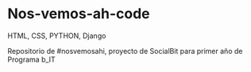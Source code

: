 # Nos-vemos-ah-code
HTML, CSS, PYTHON, Django

Repositorio de #nosvemosahi, proyecto de SocialBit para primer año de Programa b_IT
